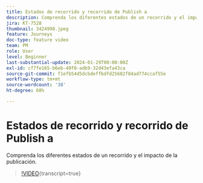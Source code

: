 ```yaml
---
title: Estados de recorrido y recorrido de Publish a
description: Comprenda los diferentes estados de un recorrido y el impacto de la publicación.
jira: KT-7528
thumbnail: 3424998.jpeg
feature: Journeys
doc-type: feature video
team: PM
role: User
level: Beginner
last-substantial-update: 2024-01-29T00:00:00Z
exl-id: cf7fe165-b6eb-49f0-adb9-32d43efa43ca
source-git-commit: f1efb54d5dcbdeffbdfd25682f84ad774ccaf55e
workflow-type: tm+mt
source-wordcount: '38'
ht-degree: 68%

---
```


# Estados de recorrido y recorrido de Publish a

Comprenda los diferentes estados de un recorrido y el impacto de la publicación.

>[!VIDEO](https://video.tv.adobe.com/v/3427933?quality=12&learn=on&captions=spa){transcript=true}

